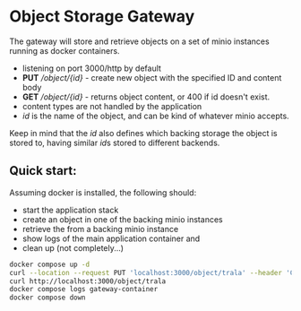 # Object Storage Gateway
The gateway will store and retrieve objects on a set of minio instances running as docker containers.

- listening on port 3000/http by default
- **PUT** */object/{id}* - create new object with the specified ID and content body
- **GET** */object/{id}* - returns object content, or 400 if id doesn't exist.
- content types are not handled by the application
- *id* is the name of the object, and can be kind of whatever minio accepts.

Keep in mind that the *id* also defines which backing storage the object is stored to, having similar
*id*s stored to different backends.

## Quick start:
Assuming docker is installed, the following should:
- start the application stack
- create an object in one of the backing minio instances
- retrieve the from a backing minio instance
- show logs of the main application container and
- clean up (not completely...)

```bash
docker compose up -d
curl --location --request PUT 'localhost:3000/object/trala' --header 'Content-Type: text/plain' --data 'lala'
curl http://localhost:3000/object/trala
docker compose logs gateway-container
docker compose down
```
